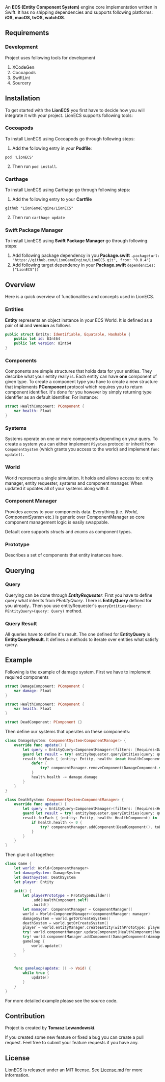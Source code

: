 An **ECS (Entity Component System)** engine core implementation written in Swift. It has no shipping dependencies and supports following platforms: **iOS, macOS, tvOS, watchOS**.

## Requirements

### Development
Project uses following tools for development
1. XCodeGen
2. Cocoapods
3. SwiftLint
4. Sourcery

## Installation

To get started with the **LionECS** you first have to decide how you will integrate it with your project. LionECS supports following tools:

### Cocoapods

To install LionECS using Cocoapods go through following steps:

1. Add the following entry in your **Podfile**:
```
pod 'LionECS'
```
2. Then run `pod install`.


### Carthage

To install LionECS using Carthage go through following steps:

1. Add the following entry to your **Cartfile**

```
github "LionGameEngine/LionECS"
```

2. Then run ```carthage update```

### Swift Package Manager

To install LionECS using **Swift Package Manager** go through following steps:

1. Add following package dependency in you **Package.swift** ``` .package(url: "https://github.com/LionGameEngine/LionECS.git", from: "0.0.4") ```
2. Add following target dependency in your **Package.swift** ``` dependencies: ["LionECS"]) ```

## Overview

Here is a quick overview of functionalities and concepts used in LionECS.

### Entities

**Entity** represents an object instance in your ECS World.
It is defined as a pair of **id** and **version** as follows

```swift
public struct Entity: Identifiable, Equatable, Hashable {
    public let id: UInt64
    public let version: UInt64
}
```

### Components

Components are simple structures that holds data for your entities. They describe what your entity really is. Each entity can have **one** component of given type. To create a component type you have to create a new structure that implements **PComponent** protocol which requires you to return component identifier. It's done for you however by simply returning type identifier as an default identifier.
For instance:

```swift
struct HealthComponent: PComponent {
    var health: Float
}

```

### Systems

Systems operate on one or more components depending on your query. To create a system you can either implement ```PSystem``` protocol or inherit from ```ComponentSystem``` (which grants you access to the world) and implement ```func update()```.

### World

World represents a single simulation. It holds and allows access to: entity manager, entity requester, systems and component manager. When updated it updates all of your systems along with it.

### Component Manager

Provides access to your components data. Everything (i.e. *World*, *ComponentSystem* etc.) is generic over ComponentManager so core component management logic is easily swappable.

Default core supports *structs* and *enums* as component types.

### Prototype

Describes a set of components that entity instances have.

## Querying

### Query

Querying can be done through ***EntityRequester***. First you have to define query what inherits from *PEntityQuery*. There is **EntityQuery** defined for you already.. Then you use entityRequester's `queryEntities<Query: PEntityQuery>(query: Query)` method.

### Query Result

All queries have to define it's result. The one defined for **EntityQuery** is **EntityQueryResult**. It defines a methods to iterate over entities what satisfy query.

## Example

Following is the example of damage system. First we have to implement required components

```swift
struct DamageComponent: PComponent {
    var damage: Float
}
```

```swift
struct HealthComponent: PComponent {
    var health: Float
}
```

```swift
struct DeadComponent: PComponent {}
```

Then define our systems that operates on these components:
```swift
class DamageSystem: ComponentSystem<ComponentManager> {
    override func update() {
        let query = EntityQuery<ComponentManager>(filters: [Requires<DamageComponent>(), Requires<HealthComponent>(), Excludes<DeadComponent>()])
        guard let result = try? entityRequester.queryEntities(query: query) else { return }
        result.forEach { (entity: Entity, health: inout HealthComponent, damage: DamageComponent) in
            defer {
                try? componentManager.removeComponent(DamageComponent.self, fromEntity: entity)
            }
            health.health -= damage.damage
        }
    }
}
```
```swift
class DeathSystem: ComponentSystem<ComponentManager> {
    override func update() {
        let query = EntityQuery<ComponentManager>(filters: [Requires<HealthComponent>(), Excludes<DeadComponent>()])
        guard let result = try? entityRequester.queryEntities(query: query) else { return }
        result.forEach { (entity: Entity, health: HealthComponent) in
            if health.health <= 0 {
                try? componentManager.addComponent(DeadComponent(), toEntity: entity)
            }
        }
    }
}
```
Then glue it all together:
```swift
class Game {
    let world: World<ComponentManager>
    let damageSystem: DamageSystem
    let deathSystem: DeathSystem
    let player: Entity
    
    init() {
        let playerPrototype = PrototypeBuilder()
            .add(HealthComponent.self)
            .build()
        let manager: ComponentManager = ComponentManager()
        world = World<ComponentManager>(componentManager: manager)
        damageSystem = world.getOrCreateSystem()
        deathSystem = world.getOrCreateSystem()
        player = world.entityManager.createEntity(withPrototype: playerPrototype)
        try! world.componentManager.updateComponent(HealthComponent(health: 123), ofEntity: player)
        try! world.componentManager.addComponent(DamageComponent(damage: 23), toEntity: player)
        gameloop {
            world.update()
        }
    }

    
    func gameloop(update: () -> Void) {
        while true {
            update()
        }
    }
}
```

For more detailed example please see the source code.

## Contribution

Project is created by **Tomasz Lewandowski**.

If you created some new feature or fixed a bug you can create a pull request. Feel free to submit your feature requests if you have any.

## License

LionECS is released under an MIT license. See [License.md](LICENSE.md) for more information.